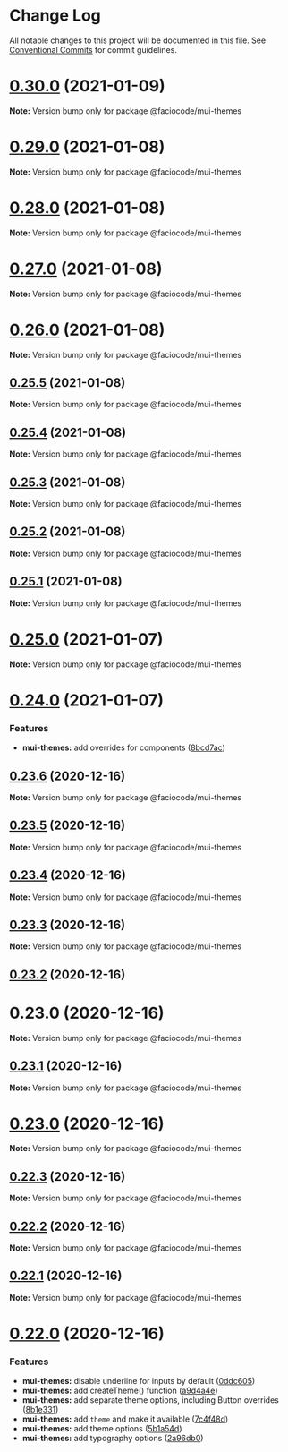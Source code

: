 # Change Log

All notable changes to this project will be documented in this file.
See [Conventional Commits](https://conventionalcommits.org) for commit guidelines.

# [0.30.0](https://github.com/FacioCode/design/compare/v0.29.0...v0.30.0) (2021-01-09)

**Note:** Version bump only for package @faciocode/mui-themes





# [0.29.0](https://github.com/FacioCode/design/compare/v0.28.0...v0.29.0) (2021-01-08)

**Note:** Version bump only for package @faciocode/mui-themes





# [0.28.0](https://github.com/FacioCode/design/compare/v0.27.0...v0.28.0) (2021-01-08)

**Note:** Version bump only for package @faciocode/mui-themes





# [0.27.0](https://github.com/FacioCode/design/compare/v0.26.0...v0.27.0) (2021-01-08)

**Note:** Version bump only for package @faciocode/mui-themes





# [0.26.0](https://github.com/FacioCode/design/compare/v0.25.5...v0.26.0) (2021-01-08)

**Note:** Version bump only for package @faciocode/mui-themes





## [0.25.5](https://github.com/FacioCode/design/compare/v0.25.4...v0.25.5) (2021-01-08)

**Note:** Version bump only for package @faciocode/mui-themes





## [0.25.4](https://github.com/FacioCode/design/compare/v0.25.3...v0.25.4) (2021-01-08)

**Note:** Version bump only for package @faciocode/mui-themes





## [0.25.3](https://github.com/FacioCode/design/compare/v0.25.2...v0.25.3) (2021-01-08)

**Note:** Version bump only for package @faciocode/mui-themes





## [0.25.2](https://github.com/FacioCode/design/compare/v0.25.1...v0.25.2) (2021-01-08)

**Note:** Version bump only for package @faciocode/mui-themes





## [0.25.1](https://github.com/FacioCode/design/compare/v0.25.0...v0.25.1) (2021-01-08)

**Note:** Version bump only for package @faciocode/mui-themes





# [0.25.0](https://github.com/FacioCode/design/compare/v0.24.0...v0.25.0) (2021-01-07)

**Note:** Version bump only for package @faciocode/mui-themes





# [0.24.0](https://github.com/FacioCode/design/compare/v0.23.6...v0.24.0) (2021-01-07)


### Features

* **mui-themes:** add overrides for components ([8bcd7ac](https://github.com/FacioCode/design/commit/8bcd7ac34aff1cb91966e9ca5524201d1efce506))





## [0.23.6](https://github.com/FacioCode/design/compare/v0.23.5...v0.23.6) (2020-12-16)

**Note:** Version bump only for package @faciocode/mui-themes





## [0.23.5](https://github.com/FacioCode/design/compare/v0.23.4...v0.23.5) (2020-12-16)

**Note:** Version bump only for package @faciocode/mui-themes





## [0.23.4](https://github.com/FacioCode/design/compare/v0.23.3...v0.23.4) (2020-12-16)

**Note:** Version bump only for package @faciocode/mui-themes





## [0.23.3](https://github.com/FacioCode/design/compare/v0.23.2...v0.23.3) (2020-12-16)

**Note:** Version bump only for package @faciocode/mui-themes





## [0.23.2](https://github.com/FacioCode/design/compare/v0.23.1...v0.23.2) (2020-12-16)



# 0.23.0 (2020-12-16)

**Note:** Version bump only for package @faciocode/mui-themes





## [0.23.1](https://github.com/FacioCode/design/compare/v0.23.0...v0.23.1) (2020-12-16)

**Note:** Version bump only for package @faciocode/mui-themes





# [0.23.0](https://github.com/FacioCode/design/compare/v0.22.3...v0.23.0) (2020-12-16)

**Note:** Version bump only for package @faciocode/mui-themes





## [0.22.3](https://github.com/FacioCode/design/compare/v0.22.2...v0.22.3) (2020-12-16)

**Note:** Version bump only for package @faciocode/mui-themes





## [0.22.2](https://github.com/FacioCode/design/compare/v0.22.1...v0.22.2) (2020-12-16)

**Note:** Version bump only for package @faciocode/mui-themes





## [0.22.1](https://github.com/FacioCode/design/compare/v0.22.0...v0.22.1) (2020-12-16)

**Note:** Version bump only for package @faciocode/mui-themes





# [0.22.0](https://github.com/FacioCode/design/compare/v0.21.0...v0.22.0) (2020-12-16)

### Features

* **mui-themes:** disable underline for inputs by default ([0ddc605](https://github.com/FacioCode/design/commit/0ddc60580dca92d4cb4e1fa043d76af051c3bf8a))
* **mui-themes:** add createTheme() function ([a9d4a4e](https://github.com/FacioCode/design/commit/a9d4a4e344ce4fd91a1fc7159d6a49c33d9ff040))
* **mui-themes:** add separate theme options, including Button overrides ([8b1e331](https://github.com/FacioCode/design/commit/8b1e3313f3f95b65883b3572af99dd708f714980))
* **mui-themes:** add `theme` and make it available ([7c4f48d](https://github.com/FacioCode/design/commit/7c4f48d1c37e45317bb17111a86a8cdf3b80546d))
* **mui-themes:** add theme options ([5b1a54d](https://github.com/FacioCode/design/commit/5b1a54db5399519bba2cf47e95aa64a78b744af2))
* **mui-themes:** add typography options ([2a96db0](https://github.com/FacioCode/design/commit/2a96db01ae157dc9ef4e2d57214b9dcddb8558c6))
